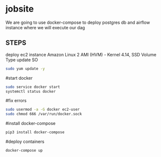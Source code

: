 # jobsite
We are going to use docker-compose to deploy postgres db and airflow instance
where we will execute our dag
## STEPS
deploy ec2 instance Amazon Linux 2 AMI (HVM) - Kernel 4.14, SSD Volume Type
update SO 
```bash
sudo yum update -y
```

#start docker
```bash
sudo service docker start
systemctl status docker
```

#fix errors 
```bash
sudo usermod -a -G docker ec2-user
sudo chmod 666 /var/run/docker.sock
```

#install docker-compose
```bash
pip3 install docker-compose
```

#deploy containers
```bash
docker-compose up
```